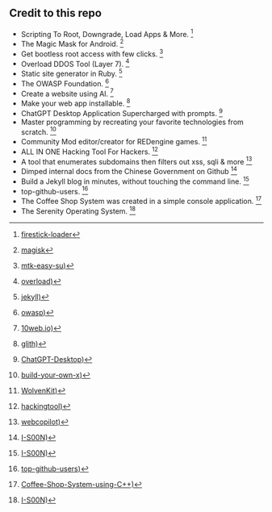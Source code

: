 

## Credit to this repo

- Scripting To Root, Downgrade, Load Apps & More. [^1] <br>
- The Magic Mask for Android. [^2] <br>
- Get bootless root access with few clicks. [^3] <br>
- Overload DDOS Tool (Layer 7). [^4] <br>
- Static site generator in Ruby. [^5] <br>
- The OWASP Foundation. [^6] <br>
- Create a website using AI. [^7] <br>
- Make your web app installable. [^8] <br>
- ChatGPT Desktop Application Supercharged with prompts. [^9] <br>
- Master programming by recreating your favorite technologies from scratch. [^10] <br>
- Community Mod editor/creator for REDengine games. [^11] <br>
- ALL IN ONE Hacking Tool For Hackers. [^12] <br>
- A tool that enumerates subdomains then filters out xss, sqli & more [^13] <br>
- Dimped internal docs from the Chinese Government on Github [^14] <br>
- Build a Jekyll blog in minutes, without touching the command line. [^15] <br>
- top-github-users. [^16] <br>
- The Coffee Shop System was created in a simple console application. [^17] <br>
- The Serenity Operating System. [^18] <br>

[^1]: [firestick-loader](https://github.com/jadepoiskls/firestick-loader)
[^2]: [magisk](https://github.com/topjohnwu/Magisk)
[^3]: [mtk-easy-su)](https://github.com/jadepoiskls/mtk-easy-su)
[^4]: [overload)](https://github.com/jadepoiskls/overload)
[^5]: [jekyll)](https://github.com/jekyll)
[^6]: [owasp)](https://github.com/owasp)
[^7]: [10web.io)](https://10web.io/)
[^8]: [glith)](https://glitch.com/)
[^9]: [ChatGPT-Desktop)](https://github.com/StanGirard/ChatGPT-Desktop)
[^10]: [build-your-own-x)](https://github.com/codecrafters-io/build-your-own-x)
[^11]: [WolvenKit)](https://github.com/WolvenKit/WolvenKit/)
[^12]: [hackingtool)](https://github.com/Z4nzu/hackingtool/)
[^13]: [webcopilot)](https://github.com/h4r5h1t/webcopilot)
[^14]: [I-S00N)](https://github.com/I-S00N/I-S00N)
[^15]: [I-S00N)](https://github.com/barryclark/jekyll-now)
[^16]: [top-github-users)](https://github.com/gayanvoice/top-github-users)
[^17]: [Coffee-Shop-System-using-C++)](https://github.com/0x3EF8/Coffee-Shop-System-using-CPlusPlus)
[^18]: [I-S00N)](https://github.com/SerenityOS/serenity/)


<!-- 
https://github.com/search?q=hacking&type=repositories
https://github.com/search?q=hacking&type=repositories 
-->
